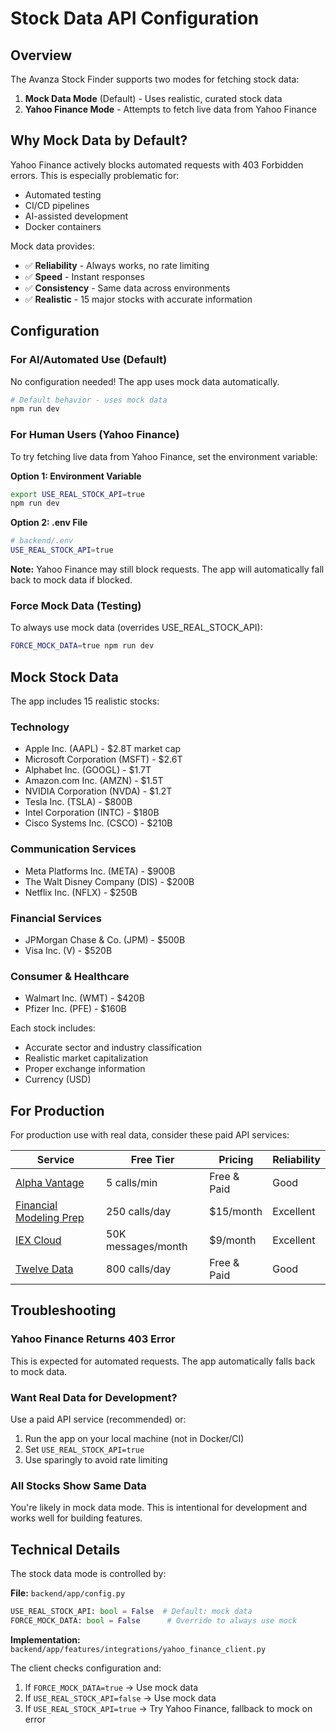# Stock Data API Configuration

## Overview

The Avanza Stock Finder supports two modes for fetching stock data:

1. **Mock Data Mode** (Default) - Uses realistic, curated stock data
2. **Yahoo Finance Mode** - Attempts to fetch live data from Yahoo Finance

## Why Mock Data by Default?

Yahoo Finance actively blocks automated requests with 403 Forbidden errors. This is especially problematic for:
- Automated testing
- CI/CD pipelines
- AI-assisted development
- Docker containers

Mock data provides:
- ✅ **Reliability** - Always works, no rate limiting
- ✅ **Speed** - Instant responses
- ✅ **Consistency** - Same data across environments
- ✅ **Realistic** - 15 major stocks with accurate information

## Configuration

### For AI/Automated Use (Default)

No configuration needed! The app uses mock data automatically.

```bash
# Default behavior - uses mock data
npm run dev
```

### For Human Users (Yahoo Finance)

To try fetching live data from Yahoo Finance, set the environment variable:

**Option 1: Environment Variable**
```bash
export USE_REAL_STOCK_API=true
npm run dev
```

**Option 2: .env File**
```bash
# backend/.env
USE_REAL_STOCK_API=true
```

**Note:** Yahoo Finance may still block requests. The app will automatically fall back to mock data if blocked.

### Force Mock Data (Testing)

To always use mock data (overrides USE_REAL_STOCK_API):

```bash
FORCE_MOCK_DATA=true npm run dev
```

## Mock Stock Data

The app includes 15 realistic stocks:

### Technology
- Apple Inc. (AAPL) - $2.8T market cap
- Microsoft Corporation (MSFT) - $2.6T
- Alphabet Inc. (GOOGL) - $1.7T
- Amazon.com Inc. (AMZN) - $1.5T
- NVIDIA Corporation (NVDA) - $1.2T
- Tesla Inc. (TSLA) - $800B
- Intel Corporation (INTC) - $180B
- Cisco Systems Inc. (CSCO) - $210B

### Communication Services
- Meta Platforms Inc. (META) - $900B
- The Walt Disney Company (DIS) - $200B
- Netflix Inc. (NFLX) - $250B

### Financial Services
- JPMorgan Chase & Co. (JPM) - $500B
- Visa Inc. (V) - $520B

### Consumer & Healthcare
- Walmart Inc. (WMT) - $420B
- Pfizer Inc. (PFE) - $160B

Each stock includes:
- Accurate sector and industry classification
- Realistic market capitalization
- Proper exchange information
- Currency (USD)

## For Production

For production use with real data, consider these paid API services:

| Service | Free Tier | Pricing | Reliability |
|---------|-----------|---------|-------------|
| [Alpha Vantage](https://www.alphavantage.co/) | 5 calls/min | Free & Paid | Good |
| [Financial Modeling Prep](https://financialmodelingprep.com/) | 250 calls/day | $15/month | Excellent |
| [IEX Cloud](https://iexcloud.io/) | 50K messages/month | $9/month | Excellent |
| [Twelve Data](https://twelvedata.com/) | 800 calls/day | Free & Paid | Good |

## Troubleshooting

### Yahoo Finance Returns 403 Error

This is expected for automated requests. The app automatically falls back to mock data.

### Want Real Data for Development?

Use a paid API service (recommended) or:
1. Run the app on your local machine (not in Docker/CI)
2. Set `USE_REAL_STOCK_API=true`
3. Use sparingly to avoid rate limiting

### All Stocks Show Same Data

You're likely in mock data mode. This is intentional for development and works well for building features.

## Technical Details

The stock data mode is controlled by:

**File:** `backend/app/config.py`
```python
USE_REAL_STOCK_API: bool = False  # Default: mock data
FORCE_MOCK_DATA: bool = False      # Override to always use mock
```

**Implementation:** `backend/app/features/integrations/yahoo_finance_client.py`

The client checks configuration and:
1. If `FORCE_MOCK_DATA=true` → Use mock data
2. If `USE_REAL_STOCK_API=false` → Use mock data
3. If `USE_REAL_STOCK_API=true` → Try Yahoo Finance, fallback to mock on error
